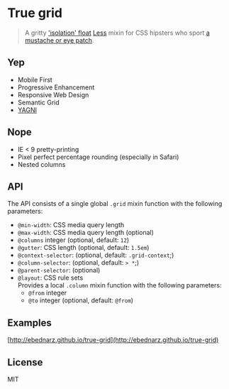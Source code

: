 # True grid

> A gritty
['isolation' float](http://palantir.net/blog/responsive-design-s-dirty-little-secret)
[Less](http://lesscss.org/)
mixin for CSS hipsters who sport
[a mustache or eye patch](http://en.wikipedia.org/wiki/True_Grit_(1969_film)#Differences_from_the_novel).

## Yep

- Mobile First
- Progressive Enhancement
- Responsive Web Design
- Semantic Grid
- [YAGNI](http://en.wikipedia.org/wiki/You_aren't_gonna_need_it)

## Nope

- IE < 9 pretty-printing
- Pixel perfect percentage rounding (especially in Safari)
- Nested columns

## API

The API consists of a single global `.grid` mixin function with the following
parameters:

- `@min-width`: CSS media query length
- `@max-width`: CSS media query length (optional)
- `@columns` integer (optional, default: `12`)
- `@gutter`: CSS length (optional, default: `1.5em`)
- `@context-selector`: (optional, default: `.grid-context`;)
- `@column-selector`: (optional, default: `> *`;)
- `@parent-selector`: (optional)
- `@layout`: CSS rule sets<br>
   Provides a local `.column` mixin function with the following parameters:
    - `@from` integer
    - `@to` integer (optional, default: `@from`)

## Examples

[http://ebednarz.github.io/true-grid](http://ebednarz.github.io/true-grid)

## License

MIT
